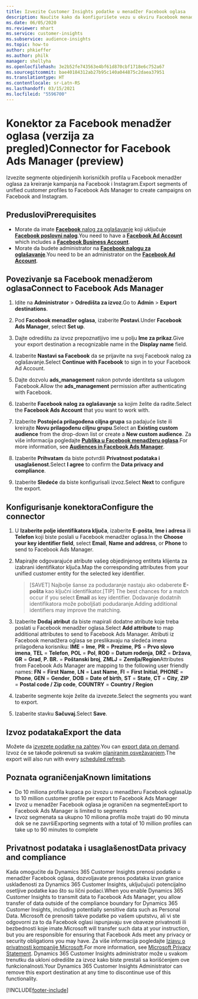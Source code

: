 ```yaml
---
title: Izvezite Customer Insights podatke u menadžer Facebook oglasa
description: Naučite kako da konfigurišete vezu u okviru Facebook menadžera oglasa.
ms.date: 06/05/2020
ms.reviewer: mhart
ms.service: customer-insights
ms.subservice: audience-insights
ms.topic: how-to
author: phkieffer
ms.author: philk
manager: shellyha
ms.openlocfilehash: 3e2b52fe743563e4bf61d870cbf1718e6c752a67
ms.sourcegitcommit: bae40184312ab27b95c140a044875c2daea37951
ms.translationtype: HT
ms.contentlocale: sr-Latn-RS
ms.lasthandoff: 03/15/2021
ms.locfileid: "5596700"
---
```

# <a name="connector-for-facebook-ads-manager-preview"></a><span data-ttu-id="36154-103">Konektor za Facebook menadžer oglasa (verzija za pregled)</span><span class="sxs-lookup"><span data-stu-id="36154-103">Connector for Facebook Ads Manager (preview)</span></span>

<span data-ttu-id="36154-104">Izvezite segmente objedinjenih korisničkih profila u Facebook menadžer oglasa za kreiranje kampanja na Facebook i Instagram.</span><span class="sxs-lookup"><span data-stu-id="36154-104">Export segments of unified customer profiles to Facebook Ads Manager to create campaigns on Facebook and Instagram.</span></span>

## <a name="prerequisites"></a><span data-ttu-id="36154-105">Preduslovi</span><span class="sxs-lookup"><span data-stu-id="36154-105">Prerequisites</span></span>

- <span data-ttu-id="36154-106">Morate da imate [**Facebook** nalog za oglašavanje](https://www.facebook.com/business/learn/lessons/step-by-step-ads-manager-account) koji uključuje [**Facebook poslovni nalog**](https://business.facebook.com/).</span><span class="sxs-lookup"><span data-stu-id="36154-106">You need to have a [**Facebook Ad Account**](https://www.facebook.com/business/learn/lessons/step-by-step-ads-manager-account) which includes a [**Facebook Business Account**](https://business.facebook.com/).</span></span>
- <span data-ttu-id="36154-107">Morate da budete administrator na [**Facebook nalogu za oglašavanje**](https://www.facebook.com/business/learn/lessons/step-by-step-ads-manager-account).</span><span class="sxs-lookup"><span data-stu-id="36154-107">You need to be an administrator on the [**Facebook Ad Account**](https://www.facebook.com/business/learn/lessons/step-by-step-ads-manager-account).</span></span>

## <a name="connect-to-facebook-ads-manager"></a><span data-ttu-id="36154-108">Povezivanje sa Facebook menadžerom oglasa</span><span class="sxs-lookup"><span data-stu-id="36154-108">Connect to Facebook Ads Manager</span></span>

1. <span data-ttu-id="36154-109">Idite na **Administrator** > **Odredišta za izvoz**.</span><span class="sxs-lookup"><span data-stu-id="36154-109">Go to **Admin** > **Export destinations**.</span></span>

1. <span data-ttu-id="36154-110">Pod **Facebook menadžer oglasa**, izaberite **Postavi**.</span><span class="sxs-lookup"><span data-stu-id="36154-110">Under **Facebook Ads Manager**, select **Set up**.</span></span>

1. <span data-ttu-id="36154-111">Dajte odredištu za izvoz prepoznatljivo ime u polju **Ime za prikaz**.</span><span class="sxs-lookup"><span data-stu-id="36154-111">Give your export destination a recognizable name in the **Display name** field.</span></span>

1. <span data-ttu-id="36154-112">Izaberite **Nastavi sa Facebook** da se prijavite na svoj Facebook nalog za oglašavanje.</span><span class="sxs-lookup"><span data-stu-id="36154-112">Select **Continue with Facebook** to sign in to your Facebook Ad Account.</span></span>

1. <span data-ttu-id="36154-113">Dajte dozvolu **ads_management** nakon potvrde identiteta sa uslugom Facebook.</span><span class="sxs-lookup"><span data-stu-id="36154-113">Allow the **ads_management** permission after authenticating with Facebook.</span></span>

1. <span data-ttu-id="36154-114">Izaberite **Facebook nalog za oglašavanje** sa kojim želite da radite.</span><span class="sxs-lookup"><span data-stu-id="36154-114">Select the **Facebook Ads Account** that you want to work with.</span></span>

1. <span data-ttu-id="36154-115">Izaberite **Postojeća prilagođena ciljna grupa** sa padajuće liste ili kreirajte **Novu prilagođenu ciljnu grupu**.</span><span class="sxs-lookup"><span data-stu-id="36154-115">Select an **Existing custom audience** from the drop-down list or create a **New custom audience**.</span></span> <span data-ttu-id="36154-116">Za više informacija pogledajte [**Publika u Facebook menadžeru oglasa**](https://www.facebook.com/business/help/744354708981227?id=2469097953376494).</span><span class="sxs-lookup"><span data-stu-id="36154-116">For more information, see [**Audiences in Facebook Ads Manager**](https://www.facebook.com/business/help/744354708981227?id=2469097953376494).</span></span>

1. <span data-ttu-id="36154-117">Izaberite **Prihvatam** da biste potvrdili **Privatnost podataka i usaglašenost**.</span><span class="sxs-lookup"><span data-stu-id="36154-117">Select **I agree** to confirm the **Data privacy and compliance**.</span></span>

1. <span data-ttu-id="36154-118">Izaberite **Sledeće** da biste konfigurisali izvoz.</span><span class="sxs-lookup"><span data-stu-id="36154-118">Select **Next** to configure the export.</span></span>

## <a name="configure-the-connector"></a><span data-ttu-id="36154-119">Konfigurisanje konektora</span><span class="sxs-lookup"><span data-stu-id="36154-119">Configure the connector</span></span>

1. <span data-ttu-id="36154-120">U **Izaberite polje identifikatora ključa**, izaberite **E-pošta**, **Ime i adresa** ili **Telefon** koji biste poslali u Facebook menadžer oglasa.</span><span class="sxs-lookup"><span data-stu-id="36154-120">In the **Choose your key identifier field**, select **Email**, **Name and address**, or **Phone** to send to Facebook Ads Manager.</span></span>

1. <span data-ttu-id="36154-121">Mapirajte odgovarajuće atribute vašeg objedinjenog entiteta klijenta za izabrani identifikator ključa.</span><span class="sxs-lookup"><span data-stu-id="36154-121">Map the corresponding attributes from your unified customer entity for the selected key identifier.</span></span>
   > <span data-ttu-id="36154-122">[SAVET] Najbolje šanse za podudaranje nastaju ako odaberete **E-pošta** kao ključni identifikator.</span><span class="sxs-lookup"><span data-stu-id="36154-122">[TIP] The best chances for a match occur if you select **Email** as key identifier.</span></span> <span data-ttu-id="36154-123">Dodavanje dodatnih identifikatora može poboljšati podudaranje.</span><span class="sxs-lookup"><span data-stu-id="36154-123">Adding additional identifiers may improve the matching.</span></span>

1. <span data-ttu-id="36154-124">Izaberite **Dodaj atribut** da biste mapirali dodatne atribute koje treba poslati u Facebook menadžer oglasa.</span><span class="sxs-lookup"><span data-stu-id="36154-124">Select **Add attribute** to map additional attributes to send to Facebook Ads Manager.</span></span> <span data-ttu-id="36154-125">Atributi iz Facebook menadžera oglasa se preslikavaju na sledeća imena prilagođena korisniku: **IME** = **Ime**, **PR** = **Prezime**, **PS** = **Prvo slovo imena**, **TEL** = **Telefon**, **POL** = **Pol**, **ROĐ** = **Datum rođenja**, **DRŽ** = **Država**, **GR** = **Grad**, **P. BR.** = **Poštanski broj**, **ZMLJ** = **Zemlja/Region**</span><span class="sxs-lookup"><span data-stu-id="36154-125">Attributes from Facebook Ads Manager are mapping to the following user friendly names: **FN** = **First Name**, **LN** = **Last Name**, **FI** = **First Initial**, **PHONE** = **Phone**, **GEN** = **Gender**, **DOB** = **Date of birth**, **ST** = **State**, **CT** = **City**, **ZIP** = **Postal code / Zip code**, **COUNTRY** = **Country / Region**</span></span>

1. <span data-ttu-id="36154-126">Izaberite segmente koje želite da izvezete.</span><span class="sxs-lookup"><span data-stu-id="36154-126">Select the segments you want to export.</span></span>

1. <span data-ttu-id="36154-127">Izaberite stavku **Sačuvaj**.</span><span class="sxs-lookup"><span data-stu-id="36154-127">Select **Save**.</span></span>

## <a name="export-the-data"></a><span data-ttu-id="36154-128">Izvoz podataka</span><span class="sxs-lookup"><span data-stu-id="36154-128">Export the data</span></span>

<span data-ttu-id="36154-129">Možete da [izvezete podatke na zahtev](export-destinations.md).</span><span class="sxs-lookup"><span data-stu-id="36154-129">You can [export data on demand](export-destinations.md).</span></span> <span data-ttu-id="36154-130">Izvoz će se takođe pokrenuti sa svakim [planiranim osvežavanjem](system.md#schedule-tab).</span><span class="sxs-lookup"><span data-stu-id="36154-130">The export will also run with every [scheduled refresh](system.md#schedule-tab).</span></span>

## <a name="known-limitations"></a><span data-ttu-id="36154-131">Poznata ograničenja</span><span class="sxs-lookup"><span data-stu-id="36154-131">Known limitations</span></span>

- <span data-ttu-id="36154-132">Do 10 miliona profila kupaca po izvozu u menadžeru Facebook oglasa</span><span class="sxs-lookup"><span data-stu-id="36154-132">Up to 10 million customer profile per export to Facebook Ads Manager</span></span> 
- <span data-ttu-id="36154-133">Izvoz u menadžer Facebook oglasa je ograničen na segmente</span><span class="sxs-lookup"><span data-stu-id="36154-133">Export to Facebook Ads Manager is limited to segments</span></span>
- <span data-ttu-id="36154-134">Izvoz segmenata sa ukupno 10 miliona profila može trajati do 90 minuta dok se ne završi</span><span class="sxs-lookup"><span data-stu-id="36154-134">Exporting segments with a total of 10 million profiles can take up to 90 minutes to complete</span></span>

## <a name="data-privacy-and-compliance"></a><span data-ttu-id="36154-135">Privatnost podataka i usaglašenost</span><span class="sxs-lookup"><span data-stu-id="36154-135">Data privacy and compliance</span></span>

<span data-ttu-id="36154-136">Kada omogućite da Dynamics 365 Customer Insights prenosi podatke u menadžer Facebook oglasa, dozvoljavate prenos podataka izvan granice usklađenosti za Dynamics 365 Customer Insights, uključujući potencijalno osetljive podatke kao što su lični podaci.</span><span class="sxs-lookup"><span data-stu-id="36154-136">When you enable Dynamics 365 Customer Insights to transmit data to Facebook Ads Manager, you allow transfer of data outside of the compliance boundary for Dynamics 365 Customer Insights, including potentially sensitive data such as Personal Data.</span></span> <span data-ttu-id="36154-137">Microsoft će prenositi takve podatke po vašem uputstvu, ali vi ste odgovorni za to da Facebook oglasi ispunjavaju sve obaveze privatnosti ili bezbednosti koje imate.</span><span class="sxs-lookup"><span data-stu-id="36154-137">Microsoft will transfer such data at your instruction, but you are responsible for ensuring that Facebook Ads meet any privacy or security obligations you may have.</span></span> <span data-ttu-id="36154-138">Za više informacija pogledajte [Izjavu o privatnosti kompanije Microsoft](https://go.microsoft.com/fwlink/?linkid=396732).</span><span class="sxs-lookup"><span data-stu-id="36154-138">For more information, see [Microsoft Privacy Statement](https://go.microsoft.com/fwlink/?linkid=396732).</span></span>
<span data-ttu-id="36154-139">Dynamics 365 Customer Insights administrator može u svakom trenutku da ukloni odredište za izvoz kako biste prestali sa korišćenjem ove funkcionalnosti.</span><span class="sxs-lookup"><span data-stu-id="36154-139">Your Dynamics 365 Customer Insights Administrator can remove this export destination at any time to discontinue use of this functionality.</span></span>


[!INCLUDE[footer-include](../includes/footer-banner.md)]